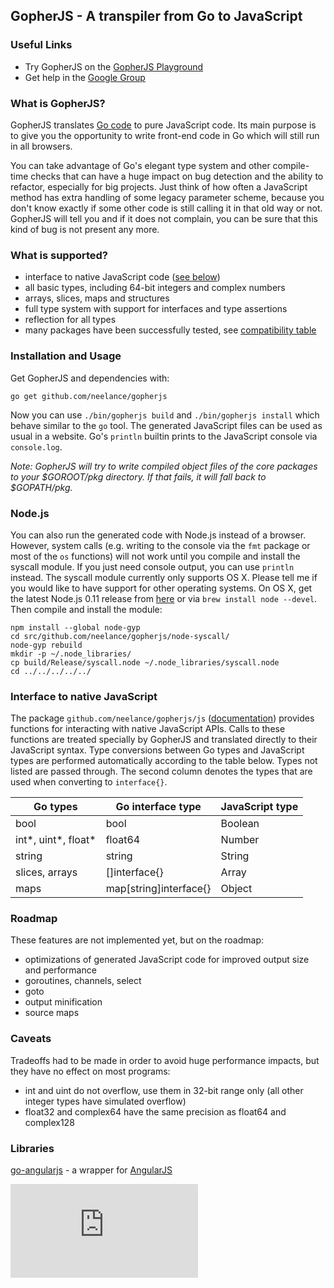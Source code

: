 GopherJS - A transpiler from Go to JavaScript
---------------------------------------------

### Useful Links
- Try GopherJS on the [GopherJS Playground](http://neelance.github.io/gopherjs-playground/)
- Get help in the [Google Group](https://groups.google.com/d/forum/gopherjs)

### What is GopherJS?
GopherJS translates [Go code](http://golang.org/) to pure JavaScript code. Its main purpose is to give you the opportunity to write front-end code in Go which will still run in all browsers.

You can take advantage of Go's elegant type system and other compile-time checks that can have a huge impact on bug detection and the ability to refactor, especially for big projects. Just think of how often a JavaScript method has extra handling of some legacy parameter scheme, because you don't know exactly if some other code is still calling it in that old way or not. GopherJS will tell you and if it does not complain, you can be sure that this kind of bug is not present any more.

### What is supported?
- interface to native JavaScript code ([see below](#interface-to-native-javascript))
- all basic types, including 64-bit integers and complex numbers
- arrays, slices, maps and structures
- full type system with support for interfaces and type assertions
- reflection for all types
- many packages have been successfully tested, see [compatibility table](doc/packages.md)

### Installation and Usage
Get GopherJS and dependencies with: 
```
go get github.com/neelance/gopherjs
```
Now you can use  `./bin/gopherjs build` and `./bin/gopherjs install` which behave similar to the `go` tool. The generated JavaScript files can be used as usual in a website. Go's `println` builtin prints to the JavaScript console via `console.log`.

*Note: GopherJS will try to write compiled object files of the core packages to your $GOROOT/pkg directory. If that fails, it will fall back to $GOPATH/pkg.*

### Node.js
You can also run the generated code with Node.js instead of a browser. However, system calls (e.g. writing to the console via the `fmt` package or most of the `os` functions) will not work until you compile and install the syscall module. If you just need console output, you can use `println` instead.
The syscall module currently only supports OS X. Please tell me if you would like to have support for other operating systems. On OS X, get the latest Node.js 0.11 release from [here](http://blog.nodejs.org/release/) or via `brew install node --devel`. Then compile and install the module:
```
npm install --global node-gyp
cd src/github.com/neelance/gopherjs/node-syscall/
node-gyp rebuild
mkdir -p ~/.node_libraries/
cp build/Release/syscall.node ~/.node_libraries/syscall.node
cd ../../../../../
```

### Interface to native JavaScript
The package `github.com/neelance/gopherjs/js` ([documentation](js/js.go)) provides functions for interacting with native JavaScript APIs. Calls to these functions are treated specially by GopherJS and translated directly to their JavaScript syntax. Type conversions between Go types and JavaScript types are performed automatically according to the table below. Types not listed are passed through. The second column denotes the types that are used when converting to `interface{}`.

| Go types            | Go interface type      | JavaScript type |
| ------------------- | ---------------------- | --------------- |
| bool                | bool                   | Boolean         |
| int*, uint*, float* | float64                | Number          |
| string              | string                 | String          |
| slices, arrays      | []interface{}          | Array           |
| maps                | map[string]interface{} | Object          |

### Roadmap
These features are not implemented yet, but on the roadmap:

- optimizations of generated JavaScript code for improved output size and performance
- goroutines, channels, select
- goto
- output minification
- source maps

### Caveats
Tradeoffs had to be made in order to avoid huge performance impacts, but they have no effect on most programs:

- int and uint do not overflow, use them in 32-bit range only (all other integer types have simulated overflow)
- float32 and complex64 have the same precision as float64 and complex128

### Libraries
[go-angularjs](https://github.com/neelance/go-angularjs) - a wrapper for [AngularJS](http://angularjs.org)

[![Analytics](https://ga-beacon.appspot.com/UA-46799660-1/gopherjs/README.md)](https://github.com/igrigorik/ga-beacon)

